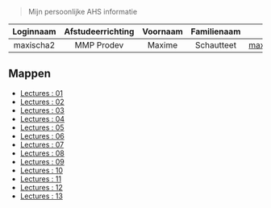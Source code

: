 
> Mijn persoonlijke AHS informatie

| Loginnaam      | Afstudeerrichting | Voornaam | Familienaam | Email                              |
| :-------:      | :-------:         | :------: | :---------: | :---------:
| maxischa2      | MMP Prodev        | Maxime   | Schautteet  | <maxischa2@student.arteveldehs.be> |

Mappen
------

- [Lectures : 01]('/lectures/01/')
- [Lectures : 02]('/lectures/02/')
- [Lectures : 03]('/lectures/03/')
- [Lectures : 04]('/lectures/04/')
- [Lectures : 05]('/lectures/05/')
- [Lectures : 06]('/lectures/06/')
- [Lectures : 07]('/lectures/07/')
- [Lectures : 08]('/lectures/08/')
- [Lectures : 09]('/lectures/09/')
- [Lectures : 10]('/lectures/10/')
- [Lectures : 11]('/lectures/11/')
- [Lectures : 12]('/lectures/12/')
- [Lectures : 13]('/lectures/13/')